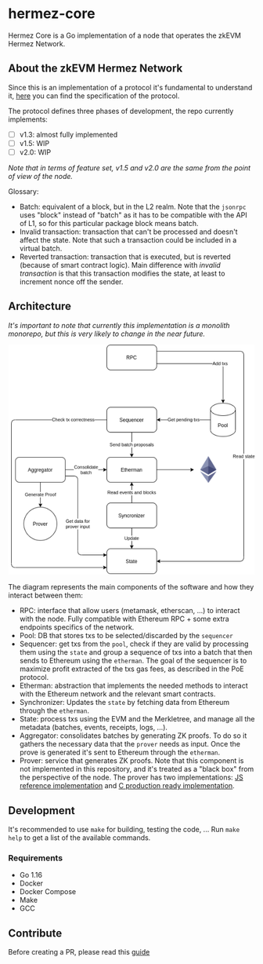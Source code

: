 # hermez-core

Hermez Core is a Go implementation of a node that operates the zkEVM Hermez Network.

## About the zkEVM Hermez Network

Since this is an implementation of a protocol it's fundamental to understand it, [here](https://hackmd.io/tEny6MhSQaqPpu4ltUyC_w) you can find the specification of the protocol.

The protocol defines three phases of development, the repo currently implements:

- [ ] v1.3: almost fully implemented
- [ ] v1.5: WIP
- [ ] v2.0: WIP

*Note that in terms of feature set, v1.5 and v2.0 are the same from the point of view of the node.*

Glossary:

- Batch: equivalent of a block, but in the L2 realm. Note that the `jsonrpc` uses "block" instead of "batch" as it has to be compatible with the API of L1, so for this particular package block means batch.
- Invalid transaction: transaction that can't be processed and doesn't affect the state. Note that such a transaction could be included in a virtual batch.
- Reverted transaction: transaction that is executed, but is reverted (because of smart contract logic). Main difference with *invalid transaction* is that this transaction modifies the state, at least to increment nonce off the sender.

## Architecture

*It's important to note that currently this implementation is a monolith monorepo, but this is very likely to change in the near future.*

<p align="center">
  <img src="./docs/architecture.drawio.png"/>
</p>

The diagram represents the main components of the software and how they interact between them:

- RPC: interface that allow users (metamask, etherscan, ...) to interact with the node. Fully compatible with Ethereum RPC + some extra endpoints specifics of the network.
- Pool: DB that stores txs to be selected/discarded by the `sequencer`
- Sequencer: get txs from the `pool`, check if they are valid by processing them using the `state` and group a sequence of txs into a batch that then sends to Ethereum using the `etherman`. The goal of the sequencer is to maximize profit extracted of the txs gas fees, as described in the PoE protocol.
- Etherman: abstraction that implements the needed methods to interact with the Ethereum network and the relevant smart contracts.
- Synchronizer: Updates the `state` by fetching data from Ethereum through the `etherman`.
- State: process txs using the EVM and the Merkletree, and manage all the metadata (batches, events, receipts, logs, ...).
- Aggregator: consolidates batches by generating ZK proofs. To do so it gathers the necessary data that the `prover` needs as input. Once the prove is generated it's sent to Ethereum through the `etherman`.
- Prover: service that generates ZK proofs. Note that this component is not implemented in this repository, and it's treated as a "black box" from the perspective of the node. The prover has two implementations: [JS reference implementation](https://github.com/hermeznetwork/zkproverjs) and [C production ready implementation](https://github.com/hermeznetwork/zkproverc).

## Development

It's recommended to use `make` for building, testing the code, ... Run `make help` to get a list of the available commands.

### Requirements

- Go 1.16
- Docker
- Docker Compose
- Make
- GCC

## Contribute

Before creating a PR, please read this [guide](docs/contribute-guie.md)

